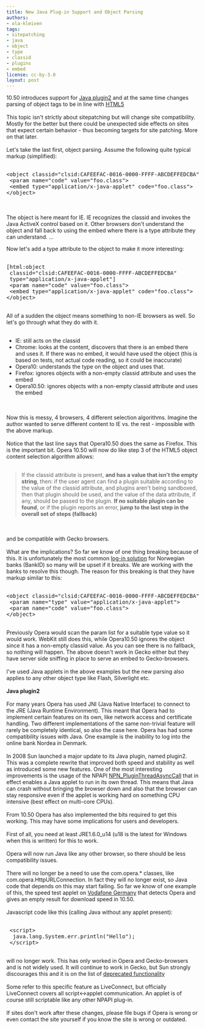 ```yaml
---
title: New Java Plug-in Support and Object Parsing
authors:
- ola-kleiven
tags:
- sitepatching
- java
- object
- type
- classid
- plugins
- embed
license: cc-by-3.0
layout: post
---
```


<p>10.50 introduces support for <a href="https://jdk6.dev.java.net/plugin2/" rel="nofollow" target="_blank">Java plugin2</a> and at the same time changes parsing of object tags to be in line with <a href="http://www.whatwg.org/specs/web-apps/current-work/multipage/the-iframe-element.html#the-object-element" rel="nofollow" target="_blank">HTML5</a><br/><br/>This topic isn&#39;t strictly about sitepatching but will change site compatibility. Mostly for the better but there could be unexpected side effects on sites that expect certain behavior - thus becoming targets for site patching. More on that later.<br/><br/>Let&#39;s take the last first, object parsing. Assume the following quite typical markup (simplified):<br/><br/><pre>
&lt;object classid=&quot;clsid:CAFEEFAC-0016-0000-FFFF-ABCDEFFEDCBA&quot;&gt;
 &lt;param name=&quot;code&quot; value=&quot;foo.class&quot;&gt;
 &lt;embed type=&quot;application/x-java-applet&quot; code=&quot;foo.class&quot;&gt;
&lt;/object&gt;
</pre><br/><br/>The object is here meant for IE. IE recognizes the classid and invokes the Java ActiveX control based on it. Other browsers don&#39;t understand the object and fall back to using the embed where there is a type attribute they can understand. ... </p><!--more-->Now let&#39;s add a type attribute to the object to make it more interesting:<br/><br/><pre>
[html:object
 classid=&quot;clsid:CAFEEFAC-0016-0000-FFFF-ABCDEFFEDCBA&quot;
 type=&quot;application/x-java-applet&quot;]
 &lt;param name=&quot;code&quot; value=&quot;foo.class&quot;&gt;
 &lt;embed type=&quot;application/x-java-applet&quot; code=&quot;foo.class&quot;&gt;
&lt;/object&gt;
</pre><br/>All of a sudden the object means something to non-IE browsers as well. So let&#39;s go through what they do with it.<br/><br/><ul class="bullets"><li>IE: still acts on the classid</li><li>Chrome: looks at the content, discovers that there is an embed there and uses it. If there was no embed, it would have used the object (this is based on tests, not actual code reading, so it could be inaccurate)</li><li>Opera10: understands the type on the object and uses that.</li><li>Firefox: ignores objects with a non-empty classid attribute and uses the embed</li><li>Opera10.50: ignores objects with a non-empty classid attribute and uses the embed</li></ul><br/><br/>Now this is messy, 4 browsers, 4 different selection algorithms. Imagine the author wanted to serve different content to IE vs. the rest - impossible with the above markup.<br/><br/>Notice that the last line says that Opera10.50 does the same as Firefox. This is the important bit. Opera 10.50 will now do like step 3 of the HTML5 object content selection algorithm allows:<br/><br/><blockquote class="bbquote"><p>If the classid attribute is present, <strong>and has a value that isn&#39;t the empty string</strong>, then: if the user agent can find a plugin suitable according to the value of the classid attribute, and plugins aren&#39;t being sandboxed, then that plugin should be used, and the value of the data attribute, if any, should be passed to the plugin. <strong>If no suitable plugin can be found</strong>, or if the plugin reports an error, <strong>jump to the last step in the overall set of steps (fallback)</strong></p></blockquote><br/><br/>and be compatible with Gecko browsers.<br/><br/>What are the implications? So far we know of one thing breaking because of this. It is unfortunately the most common <a href="http://www.bankid.no/" target="_blank">log-in solution</a> for Norwegian banks (BankID) so many will be upset if it breaks. We are working with the banks to resolve this though. The reason for this breaking is that they have markup similar to this:<br/><br/><pre>
&lt;object classid=&quot;clsid:CAFEEFAC-0016-0000-FFFF-ABCDEFFEDCBA&quot;&gt;
 &lt;param name=&quot;type&quot; value=&quot;application/x-java-applet&quot;&gt;
 &lt;param name=&quot;code&quot; value=&quot;foo.class&quot;&gt;
&lt;/object&gt;
</pre><br/>Previously Opera would scan the param list for a suitable type value so it would work. WebKit still does this, while Opera10.50 ignores the object since it has a non-empty classid value. As you can see there is no fallback, so nothing will happen. The above doesn&#39;t work in Gecko either but they have server side sniffing in place to serve an embed to Gecko-browsers.<br/><br/>I&#39;ve used Java applets in the above examples but the new parsing also applies to any other object type like Flash, Silverlight etc.<br/><br/><strong>Java plugin2</strong><br/><br/>For many years Opera has used JNI (Java Native Interface) to connect to the JRE (Java Runtime Environment). This meant that Opera had to implement certain features on its own, like network access and certificate handling. Two different implementations of the same non-trivial feature will rarely be completely identical, so also the case here. Opera has had some compatibility issues with Java. One example is the inability to log into the online bank Nordea in Denmark.<br/><br/>In 2008 Sun launched a major update to its Java plugin, named plugin2. This was a complete rewrite that improved both speed and stability as well as introduced some new features. One of the most interesting improvements is the usage of the NPAPI <a href="https://developer.mozilla.org/en/NPN_PluginThreadAsyncCall" target="_blank">NPN_PluginThreadAsyncCall</a> that in effect enables a Java applet to run in its own thread. This means that Java can crash without bringing the browser down and also that the browser can stay responsive even if the applet is working hard on something CPU intensive (best effect on multi-core CPUs).<br/><br/>From 10.50 Opera has also implemented the bits required to get this working. This may have some implications for users and developers.<br/><br/>First of all, you need at least JRE1.6.0_u14 (u18 is the latest for Windows when this is written) for this to work.<br/><br/>Opera will now run Java like any other browser, so there should be less compatibility issues.<br/><br/>There will no longer be a need to use the com.opera.* classes, like com.opera.HttpURLConnection. In fact they will no longer exist, so Java code that depends on this may start failing. So far we know of one example of this, the speed test applet on <a href="http://www.speedcheck.arcor.de/vodafone/start.jsp?k=1" target="_blank">Vodafone Germany</a> that detects Opera and gives an empty result for download speed in 10.50.<br/><br/>Javascript code like this (calling Java without any applet present):<br/><br/><pre>
 &lt;script&gt;
  java.lang.System.err.println(&quot;Hello&quot;);
 &lt;/script&gt;
</pre><br/>will no longer work. This has only worked in Opera and Gecko-browsers and is not widely used. It will continue to work in Gecko, but Sun strongly discourages this and it is on the list of <a href="https://jdk6.dev.java.net/plugin2/liveconnect/#DEPRECATED_FUNCTIONALITY" target="_blank">deprecated functionality</a><br/><br/>Some refer to this specific feature as LiveConnect, but officially LiveConnect covers all script&lt;-&gt;applet communication. An applet is of course still scriptable like any other NPAPI plug-in.<br/><br/>If sites don&#39;t work after these changes, please file bugs if Opera is wrong or even contact the site yourself if you know the site is wrong or outdated.<br/><br/>
